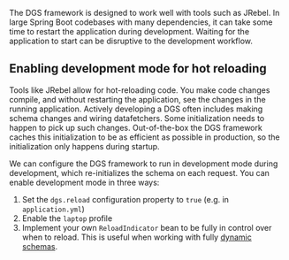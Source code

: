 The DGS framework is designed to work well with tools such as JRebel.
In large Spring Boot codebases with many dependencies, it can take some time to restart the application during development.
Waiting for the application to start can be disruptive to the development workflow.

## Enabling development mode for hot reloading
Tools like JRebel allow for hot-reloading code.
You make code changes compile, and without restarting the application, see the changes in the running application.
Actively developing a DGS often includes making schema changes and wiring datafetchers.
Some initialization needs to happen to pick up such changes.
Out-of-the-box the DGS framework caches this initialization to be as efficient as possible in production, so the initialization only happens during startup.

We can configure the DGS framework to run in development mode during development, which re-initializes the schema on each request.
You can enable development mode in three ways:

1. Set the `dgs.reload` configuration property to `true` (e.g. in `application.yml`)
2. Enable the `laptop` profile
3. Implement your own `ReloadIndicator` bean to be fully in control over when to reload. This is useful when working with fully [dynamic schemas](dynamic-schemas.md).
